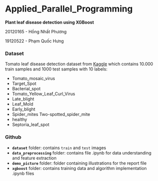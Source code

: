 # Applied_Parallel_Programming
**Plant leaf disease detection using XGBoost** 

20120165 - Hồng Nhất Phương

19120522 - Phạm Quốc Hưng

### Dataset
Tomato leaf disease detection dataset from 
[Kaggle](https://www.kaggle.com/datasets/kaustubhb999/tomatoleaf?fbclid=IwAR3QVtWoGaimTXgPXEpXzz7jPiFVIkDnJ6XfHvld06-xw1DvJ8u-jGxky0A) which contains 10.000 train samples and 1000 test samples with 10 labels:
- Tomato_mosaic_virus
- Target_Spot
- Bacterial_spot
- Tomato_Yellow_Leaf_Curl_Virus
- Late_blight
- Leaf_Mold
- Early_blight
- Spider_mites Two-spotted_spider_mite
- healthy
- Septoria_leaf_spot

### Github
- **`dataset`** folder: contains `train` and `test` images
- **`data_preprocessing`** folder: contains file .ipynb for data understanding and feature extraction
- **`demo_picture`** folder: folder containing illustrations for the report file
- **`xgboost`** folder: contains training data and algorithm implementation .ipynb files
